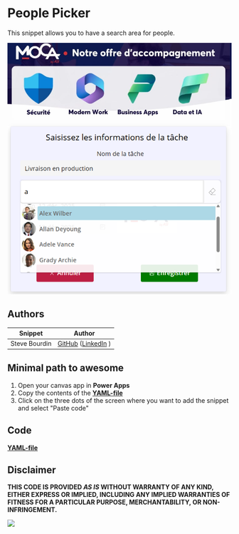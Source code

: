 # People Picker

This snippet allows you to have a search area for people.


![klondike](./assets/peoplePicker.png)


## Authors

Snippet|Author
--------|---------
Steve Bourdin | [GitHub](https://github.com/SteveBourdin) ([LinkedIn](https://www.linkedin.com/in/steve-bourdin-ab998762/) )

## Minimal path to awesome

1. Open your canvas app in **Power Apps**
2. Copy the contents of the **[YAML-file](./source/peoplePicker.yaml)** 
3. Click on the three dots of the screen where you want to add the snippet and select "Paste code"



## Code
 **[YAML-file](./source/peoplePicker.yaml)** 


## Disclaimer

**THIS CODE IS PROVIDED *AS IS* WITHOUT WARRANTY OF ANY KIND, EITHER EXPRESS OR IMPLIED, INCLUDING ANY IMPLIED WARRANTIES OF FITNESS FOR A PARTICULAR PURPOSE, MERCHANTABILITY, OR NON-INFRINGEMENT.**

<img src="https://m365-visitor-stats.azurewebsites.net/powerplatform-snippets/power-apps/peoplePicker" aria-hidden="true" />
